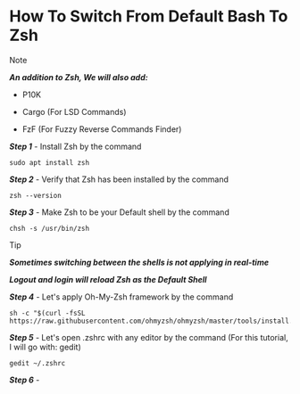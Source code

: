 # How To Switch From Default Bash To Zsh

> [!NOTE]
> 
> ___An addition to Zsh, We will also add:___
>
> - P10K
>
> - Cargo (For LSD Commands)
>
> - FzF (For Fuzzy Reverse Commands Finder)

___Step 1___ - Install Zsh by the command
```
sudo apt install zsh
```

___Step 2___ - Verify that Zsh has been installed by the command
```
zsh --version
```

___Step 3___ - Make Zsh to be your Default shell by the command
```
chsh -s /usr/bin/zsh
```


> [!TIP]
> 
> ___Sometimes switching between the shells is not applying in real-time___
>
> ___Logout and login will reload Zsh as the Default Shell___


___Step 4___ - Let's apply Oh-My-Zsh framework by the command
```
sh -c "$(curl -fsSL https://raw.githubusercontent.com/ohmyzsh/ohmyzsh/master/tools/install.sh)"
```

___Step 5___ - Let's open .zshrc with any editor by the command (For this tutorial, I will go with: gedit)
```
gedit ~/.zshrc
```

___Step 6___ - 
